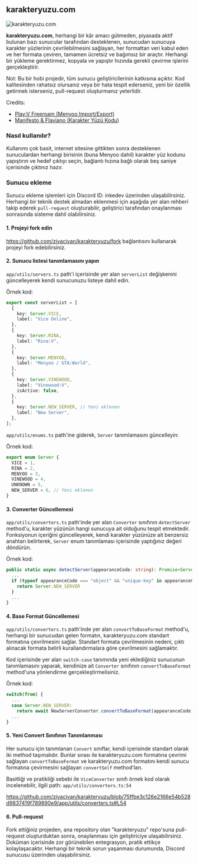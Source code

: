 ## karakteryuzu.com
![karakteryuzu.com](https://i.imgur.com/QiDUEPb.png)

**karakteryuzu.com**, herhangi bir kâr amacı gütmeden, piyasada aktif bulunan bazı sunucular tarafından desteklenen, sunucudan sunucuya karakter yüzlerinin çevrilebilmesini sağlayan, her formattan veri kabul eden ve her formata çeviren, tamamen ücretsiz ve bağımsız bir araçtır. Herhangi bir yükleme gerektirmez, kopyala ve yapıştır hızında gerekli çevirme işlerini gerçekleştirir.

Not: Bu bir hobi projedir, tüm sunucu geliştiricilerinin katkısına açıktır. Kod kalitesinden rahatsız olursanız veya bir hata tespit ederseniz, yeni bir özellik getirmek isterseniz, pull-request oluşturmanız yeterlidir.

Credits:

- [Play:V Freeroam (Menyoo Import/Export)](https://github.com/MyHwu9508/PlayVFreeroam)
- [Manifesto & Flaviano (Karakter Yüzü Kodu)](https://vice-online.com/anasayfa/)

### Nasıl kullanılır?

Kullanımı çok basit, internet sitesine gittikten sonra desteklenen sunuculardan herhangi birisinin (buna Menyoo dahil) karakter yüz kodunu yapıştırın ve hedef çıktıyı seçin, bağlantı hızına bağlı olarak beş saniye içerisinde çıktınız hazır.

### Sunucu ekleme

Sunucu ekleme işlemleri için Discord ID: inkedev üzerinden ulaşabilirsiniz. Herhangi bir teknik destek almadan eklenmesi için aşağıda yer alan rehberi takip ederek `pull-request` oluşturabilir, geliştirici tarafından onaylanması sonrasında sisteme dahil olabilirsiniz.

#### 1. Projeyi fork edin

https://github.com/ziyacivan/karakteryuzu/fork bağlantısını kullanarak projeyi fork edebilirsiniz.

#### 2. Sunucu listesi tanımlamasını yapın

`app/utils/servers.ts` path'i içerisinde yer alan `serverList` değişkenini güncelleyerek kendi sunucunuzu listeye dahil edin.

Örnek kod:

```ts
export const serverList = [
  {
    key: Server.VICE,
    label: "Vice Online",
  },
  {
    key: Server.RINA,
    label: "Rina:V",
  },
  {
    key: Server.MENYOO,
    label: "Menyoo / GTA:World",
  },
  {
    key: Server.VINEWOOD,
    label: "Vinewood:V",
    isActive: false,
  },
  {
    key: Server.NEW_SERVER, // Yeni eklenen
    label: "New Server",
  },
];
```

`app/utils/enums.ts` path'ine giderek, `Server` tanımlamasını güncelleyin:

Örnek kod:

```ts
export enum Server {
  VICE = 1,
  RINA = 2,
  MENYOO = 3,
  VINEWOOD = 4,
  UNKNOWN = 5,
  NEW_SERVER = 6, // Yeni eklenen
}
```

#### 3. Converter Güncellemesi

`app/utils/converters.ts` path'inde yer alan `Converter` sınıfının `detectServer` method'u, karakter yüzünün hangi sunucuya ait olduğunu tespit etmektedir. Fonksiyonun içeriğini güncelleyerek, kendi karakter yüzünüze ait benzersiz anahtarı belirterek, `Server` enum tanımlaması içerisinde yaptığınız değeri döndürün.

Örnek kod:

```ts
public static async detectServer(appearanceCode: string): Promise<Server> {
  ...
  if (typeof appearanceCode === "object" && "unique-key" in appearanceCode) {
    return Server.NEW_SERVER
  }
  ...
}
```

#### 4. Base Format Güncellemesi

`app/utils/converters.ts` path'inde yer alan `convertToBaseFormat` method'u, herhangi bir sunucudan gelen formatın, karakteryuzu.com standart formatına çevrilmesini sağlar. Standart formata çevrilmesinin nedeni, çıktı alınacak formata belirli kurallandırmalara göre çevrilmesini sağlamaktır.

Kod içerisinde yer alan `switch-case` tanımında yeni eklediğiniz sunucunun tanımlamasını yaparak, kendinize ait `Converter` sınıfının `convertToBaseFormat` method'una yönlendirme gerçekleştirmelisiniz.

Örnek kod:

```ts
switch(from) {
  ...
  case Server.NEW_SERVER:
    return await NewServerConverter.convertToBaseFormat(appearanceCode);
  ...
}
```

#### 5. Yeni Convert Sınıfının Tanımlanması

Her sunucu için tanımlanan `Convert` sınıflar, kendi içerisinde standart olarak iki method taşımalıdır. Bunlar sırası ile karakteryuzu.com formatına çevrimi sağlayan `convertToBaseFormat` ve karakteryuzu.com formatını kendi sunucu formatına çevirmesini sağlayan `convertSelf` method'ları.

Basitliği ve pratikliği sebebi ile `ViceConverter` sınıfı örnek kod olarak incelenebilir, ilgili path: `app/utils/converters.ts:54`

https://github.com/ziyacivan/karakteryuzu/blob/75ffbe3c126e2166e54b528d9837419f789890e9/app/utils/converters.ts#L54

#### 6. Pull-request

Fork ettiğiniz projeden, ana repository olan "karakteryuzu" repo'suna pull-request oluşturduktan sonra, onaylanması için geliştiriciye ulaşabilirsiniz. Doküman içerisinde zor görünebilen entegrasyon, pratik ettikçe kolaylaşacaktır. Herhangi bir teknik sorun yaşanması durumunda, Discord sunucusu üzerinden ulaşabilirsiniz.
